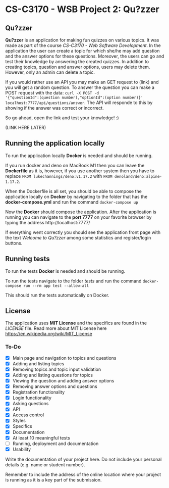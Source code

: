 # CS-C3170 - WSB Project 2: Qu?zzer

## Qu?zzer

**Qu?zzer** is an application for making fun quizzes on various topics. It was made as part of the course _CS-C3170 - Web Software Development_. In the application the user can create a topic for which she/he may add question and the answer options for these questions. Moreover, the users can go and test their knowledge by answering the created quizzes. In addition to creating topics, question and answer options, users may delete them. However, only an admin can delete a topic.

If you would rather use an API you may make an GET request to (link) and you will get a random question. To answer the question you can make a POST request with the data: <code>curl -X POST -d '{"questionId":(question number),"optionId":(option number)}' localhost:7777/api/questions/answer</code>. The API will responde to this by showing if the answer was correct or incorrect.

So go ahead, open the link and test your knowledge! :)

(LINK HERE LATER)

## Running the application locally

To run the application locally **Docker** is needed and should be running.

If you run docker and deno on MacBook M1 then you can leave the **Dockerfile** as it is, however, if you use another system then you have to replace
<code>FROM lukechannings/deno:v1.17.2</code>
with
<code>FROM denoland/deno:alpine-1.17.2</code>.

When the Dockerfile is all set, you should be able to compose the application locally on **Docker** by navigating to the folder that has the **docker-compose.yml** and run the command
<code>docker-compose up</code>

Now the **Docker** should compose the application. After the application is running you can navigate to the **port 7777** on your favorite browser by typing the address http://localhost:7777/

If everything went correctly you should see the application front page with the text _Welcome to Qu?zzer_ among some statistics and register/login buttons.

## Running tests

To run the tests **Docker** is needed and should be running.

To run the tests navigate to the folder _tests_ and run the command
<code>docker-compose run --rm app test --allow-all</code>

This should run the tests automatically on Docker.

## License

The application uses **MIT License** and the specifics are found in the _LICENSE_ file. Read more about MIT License here https://en.wikipedia.org/wiki/MIT_License

### To-Do

- [x] Main page and navigation to topics and questions
- [x] Adding and listing topics
- [x] Removing topics and topic input validation
- [x] Adding and listing questions for topics
- [x] Viewing the question and adding answer options
- [x] Removing answer options and questions
- [x] Registration functionality
- [x] Login functionality
- [x] Asking questions
- [x] API
- [x] Access control
- [x] Styles
- [x] Specifics
- [x] Documentation
- [x] At least 10 meaningful tests
- [ ] Running, deployment and documentation
- [x] Usability

Write the documentation of your project here. Do not include your personal
details (e.g. name or student number).

Remember to include the address of the online location where your project is
running as it is a key part of the submission.
